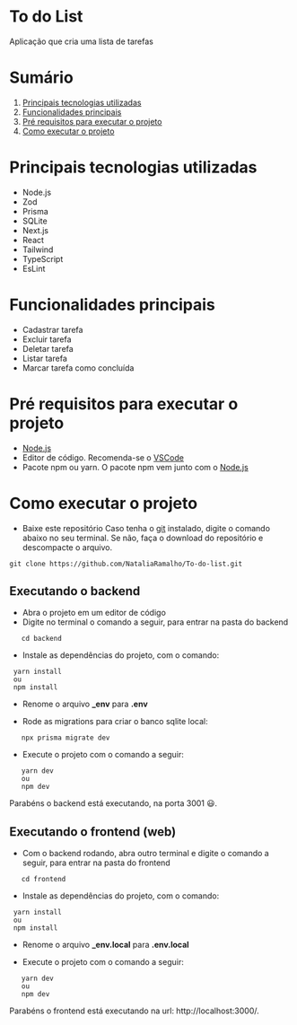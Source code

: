 # To do List
Aplicação que cria uma lista de tarefas

Sumário
=================
   1. [Principais tecnologias utilizadas](#Principais-tecnologias-utilizadas)
   2. [Funcionalidades principais](#Funcionalidades-principais)
   3. [Pré requisitos para executar o projeto](#Pré-requisitos-para-executar-o-projeto)
   4. [Como executar o projeto](#como-executar-o-projeto)


# Principais tecnologias utilizadas  
 * Node.js 
 * Zod
 * Prisma 
 * SQLite
 * Next.js 
 * React 
 * Tailwind 
 * TypeScript 
 * EsLint 

 # Funcionalidades principais 
  * Cadastrar tarefa 
  * Excluir tarefa
  * Deletar tarefa
  * Listar tarefa
  * Marcar tarefa como concluída

# Pré requisitos para executar o projeto 
- [Node.js](https://nodejs.org/en/)  
- Editor de código. Recomenda-se o [VSCode](https://code.visualstudio.com/)
- Pacote npm ou yarn. O pacote npm vem junto com o [Node.js](https://nodejs.org/en/)

# Como executar o projeto 
- Baixe este repositório 
Caso tenha o [git](https://git-scm.com/downloads) instalado, digite o comando abaixo no seu terminal. 
Se não, faça o download do repositório e descompacte o arquivo.

`````
git clone https://github.com/NataliaRamalho/To-do-list.git

`````

## Executando o backend
- Abra o projeto em um editor de código  
- Digite no terminal o comando a seguir, para entrar na pasta do backend 

```
   cd backend 
```
- Instale as dependências do projeto, com o comando: 

```
 yarn install
 ou  
 npm install
```
- Renome o arquivo **_env** para **.env** 

- Rode as migrations para criar o banco sqlite local: 
```
   npx prisma migrate dev
```


- Execute o projeto com o comando a seguir: 

```
   yarn dev 
   ou
   npm dev
```
Parabéns o backend está executando, na porta 3001 😃.  

## Executando o frontend (web)
- Com o backend rodando, abra outro terminal e digite o comando a seguir, para entrar na pasta do frontend

```
   cd frontend
```

- Instale as dependências do projeto, com o comando: 

```
 yarn install
 ou  
 npm install
```

- Renome o arquivo **_env.local** para **.env.local** 


- Execute o projeto com o comando a seguir: 

```
   yarn dev 
   ou
   npm dev
```
Parabéns o frontend está executando na url: http://localhost:3000/.  